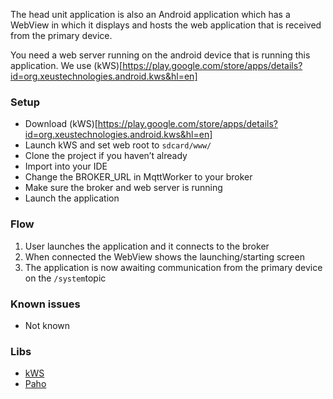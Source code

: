 The head unit application is also an Android application which has a WebView in which it displays and hosts the web application that is received from the primary device.

You need a web server running on the android device that is running this application. We use (kWS)[https://play.google.com/store/apps/details?id=org.xeustechnologies.android.kws&hl=en]

### Setup

* Download (kWS)[https://play.google.com/store/apps/details?id=org.xeustechnologies.android.kws&hl=en]
* Launch kWS and set web root to `sdcard/www/`
* Clone the project if you haven’t already
* Import into your IDE
* Change the BROKER_URL in MqttWorker to your broker
* Make sure the broker and web server is running
* Launch the application

### Flow

1. User launches the application and it connects to the broker
2. When connected the WebView shows the launching/starting screen
3. The application is now awaiting communication from the primary device on the `/system`topic

### Known issues

* Not known

### Libs

* [kWS](https://play.google.com/store/apps/details?id=org.xeustechnologies.android.kws&hl=en)
* [Paho](http://www.eclipse.org/paho/)
